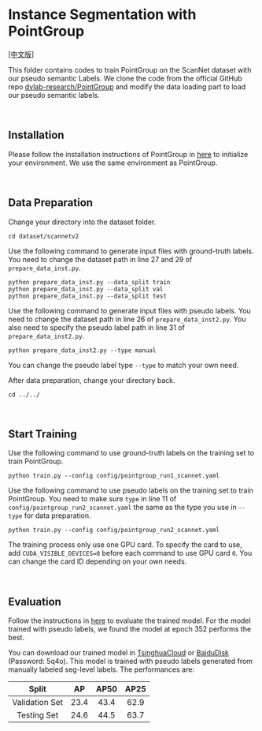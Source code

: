 # Instance Segmentation with PointGroup

[[中文版]](README_zh.md)

This folder contains codes to train PointGroup on the ScanNet dataset with our pseudo semantic Labels. We clone the code from the official GitHub repo [dvlab-research/PointGroup](https://github.com/dvlab-research/PointGroup) and modify the data loading part to load our pseudo semantic labels. 

&nbsp;

## Installation

Please follow the installation instructions of PointGroup in [here](https://github.com/dvlab-research/PointGroup#installation) to initialize your environment. We use the same environment as PointGroup.

&nbsp;

## Data Preparation

Change your directory into the dataset folder.

```
cd dataset/scannetv2
```

Use the following command to generate input files with ground-truth labels. You need to change the dataset path in line 27 and 29 of `prepare_data_inst.py`.

```
python prepare_data_inst.py --data_split train
python prepare_data_inst.py --data_split val
python prepare_data_inst.py --data_split test
```

Use the following command to generate input files with pseudo labels. You need to change the dataset path in line 26 of `prepare_data_inst2.py`. You also need to specify the pseudo label path in line 31 of `prepare_data_inst2.py`. 

```
python prepare_data_inst2.py --type manual
```

You can change the pseudo label type `--type` to match your own need.

After data preparation, change your directory back.

```
cd ../../
```

&nbsp;

## Start Training

Use the following command to use ground-truth labels on the training set to train PointGroup. 

```
python train.py --config config/pointgroup_run1_scannet.yaml 
```

Use the following command to use pseudo labels on the training set to train PointGroup. You need to make sure `type` in line 11 of `config/pointgroup_run2_scannet.yaml` the same as the type you use in `--type` for data preparation.

```
python train.py --config config/pointgroup_run2_scannet.yaml 
```

The training process only use one GPU card. To specify the card to use, add `CUDA_VISIBLE_DEVICES=0` before each command to use GPU card `0`. You can change the card ID depending on your own needs.

&nbsp;

## Evaluation

Follow the instructions in [here](https://github.com/dvlab-research/PointGroup#inference-and-evaluation) to evaluate the trained model. For the model trained with pseudo labels, we found the model at epoch 352 performs the best.

You can download our trained model in [TsinghuaCloud](https://cloud.tsinghua.edu.cn/f/e8a09b74ccbb4d3f81c6/) or [BaiduDisk](https://pan.baidu.com/s/1M1k9Yjw8IuysXIVDE1Rc0A) (Password: 5q4o). This model is trained with pseudo labels generated from manually labeled seg-level labels. The performances are:

| Split | AP | AP50 | AP25 |
| :---: | :---: | :---: | :---: | 
| Validation Set | 23.4 | 43.4 | 62.9 |
| Testing Set | 24.6 | 44.5 | 63.7 |
